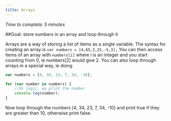 ```yaml
---
title: Arrays
---
```

_Time to complete: 5 minutes_

##Goal: store numbers in an array and loop through it

Arrays are a way of storing a list of items as a single variable. The syntax for creating an array is ```var numbers = [4,65,2,25,-5,3];```
You can then access items of an array with ```numbers[i]``` where i is an integer and you start counting from 0, ie numbers[2] would give 2. You can also loop through arrays in a special way, ie doing
```javascript 
var numbers = [4, 34, 23, 7, 34, -10];

for (var number in numbers) {
    //do logic, eg print the number
    console.log(number);
}
```


Now loop through the numbers [4, 34, 23, 7, 34, -10] and print true if they are greater than 10, otherwise print false.